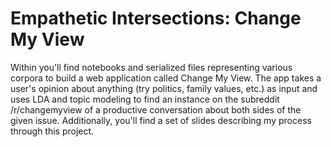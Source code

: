 # Empathetic Intersections: Change My View

Within you'll find notebooks and serialized files representing various corpora to build a web application called Change My View. The app takes a user's opinion about anything (try politics, family values, etc.) as input and uses LDA and topic modeling to find an instance on the subreddit /r/changemyview of a productive conversation about both sides of the given issue. Additionally, you'll find a set of slides describing my process through this project.